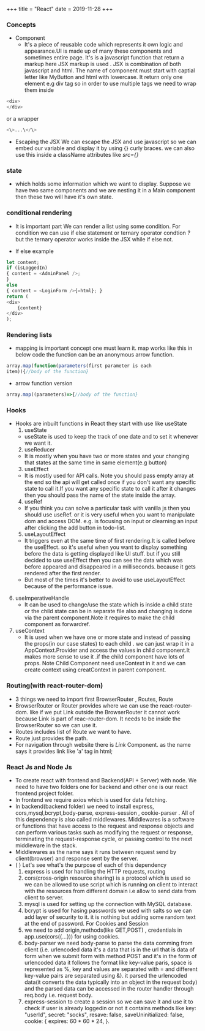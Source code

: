 +++
title = "React"
date = 2019-11-28
+++

### Concepts
- Component
    - It's a piece of reusable code which represents it own logic and appearance.UI is made up of many these components and sometimes entire page. It's is a javascript function that return a markup here JSX markup is used . JSX is combination of both javascript and html. The name of component must start with captial letter like MyButton and html with lowercase. It return only one element e.g div tag so in order to
      use multiple tags we need to wrap them inside

```javascript
<div>
</div>
```

or a wrapper
```javascript
<\>...\</\>
```

- Escaping the JSX We can escape the JSX and use javascript so we can embed our variable and display it by using {} curly braces. we can also use this inside a className attributes like *src={}*

### state
- which holds some information which we want to display. Suppose we have two same components and we are nesting it in a Main component then these two will have it's own state.

### conditional rendering
- It is important part We can render a list using some condition. For condition we can use if else statement or ternary operator condtion *?* but the ternary operator works inside the JSX while if else not.

- If else example

```javascript
let content;
if (isLoggedIn)
{ content = <AdminPanel />;
}
else
{ content = <LoginForm />{=html}; }
return (
<div>
    {content}
</div>
);
```

###  Rendering lists
- mapping is important concept one must learn it. map works like this
in below code the function can be an anonymous arrow function.
```javascript
array.map(function(parameters(first parameter is each
item)){//body of the function}
```

- arrow function version
```javascript
array.map((parameters)=>{//body of the function}
```


### Hooks
   - Hooks are inbuilt functions in React they start with use like useState
     1. useState
       - useState  is used to keep the track of one date and to set it whenever we want it.
     2. useReducer
     - It is mostly when you have two or more states and your changing that states at the same time in same element(e.g button)
     3. useEffect
     - It is mostly used for API calls. Note you should pass empty array at the end  so the api will get called once if you don't want any specific state to call it.If you want any specific state to call it after it changes then you should pass the name of the state inside the array.
     4. useRef
      - If you think you can solve a particular task with vanilla js then you should use useRef. or it is very useful when you want to manipulate dom and access DOM. e.g. is focusing on input or clearning an input after clicking the add button in todo-list.
     5. useLayoutEffect
     - It triggers even at the same time of first rendering.It is called before the useEffect. so it's useful when you want to display something before the data is getting displayed like UI stuff. but if you still decided to use useEffect then you can see the data which was before appeared and disappeared in a milliseconds. because it gets rendered after the first render.
     - But most of the times it's better to avoid to use useLayoutEffect because of the performance issue.
   6. useImperativeHandle
      - It can be used to change/use the state which is inside a child state or the child state can be in separate file also and changing is done via the parent component.Note it requires to make the child component as forwardref.
   7. useContext
      - It is used when we have one or more state and instead of passing the props(in our case states) to each child . we can just wrap it in a AppContext.Provider and access the values in child component.It makes more sense to use it .if the child component have lots of props. Note Child Component need useContext in it and we can create context using creatContext in parent component.

### Routing(with react-router-dom)
   - 3 things we need to import first BrowserRouter , Routes, Route
   - BrowserRouter or Router provides where we can use the react-router-dom. like if we put Link outside the BrowserRouter it cannot work because Link is part of reac-router-dom. It needs to be inside the BrowserRouter so we can use it.
   - Routes includes list of Route we want to have.
   - Route just provides the path.
   - For navigation through website there is *Link* Component. as the name says it provides link like 'a' tag in html;

 ### React Js and Node Js
   - To create react with frontend and Backend(API + Server) with node. We need to have two folders one for backend and other one is our react frontend project folder.
   - In frontend we require axios which is used for data fetching.
   - In backend(backend folder) we need to install express, cors,mysql,bcrypt,body-parse, express-session , cookie-parser . All of this dependency is also called middlewares. Middlewares is a software or functions that have access to the request and response objects and can perform various tasks such as modifying the request or response, terminating the request-response cycle, or passing control to the next middleware in the stack.
   - Middlewares as the name says it runs between request send by client(browser) and response sent by the server.
   - ( ) Let's see what's the purpose of each of this dependency
     1. express is used for handling the HTTP requests, routing
     2. cors(cross-origin resource sharing) is a protocol  which is used so we can be allowed  to use script which is running on client to interact with the resources from different domain i.e allow to send data from client to server.
     3. mysql is used for setting up the connection with MySQL database.
     4. bcrypt is used for hasing passwords we used with salts so we can add layer of security to it. it is nothing but adding some random text at the end of password.
     For Cookies and Session
     5. we need to add origin,methods(like GET,POST) , credentials in app.use(cors({...})) for using cookies.
     6. body-parser we need body-parse to parse the data comming from client (i.e. urlencoded data it's a data that is in the url that is data of form when we submit form with method POST and it's in the form of urlencoded data it follows the format like key-value paris, space is represented as %, key and values are separated with = and different key-value pairs are separated using &). it parsed the urlencoded data(it converts the data typically into an object in the request body) and the parsed data can be accessed  in the router handler through req.body i.e. request body.
     7. express-session to create a session so we can save it and use it to check if user is already loggedin or not it contains methods like  key: "userId",
	    secret: "socks",
	    resave: false,
	    saveUninitialized: false,
	    cookie: {
	        expires: 60 * 60 * 24,
	    }.

